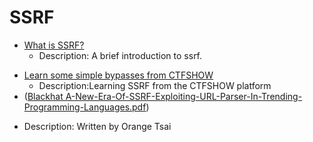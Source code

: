 # SSRF

- [What is SSRF?](https://github.com/Stakcery/Web-Security/blob/main/SSRF/data/SSRF%E7%AE%80%E8%A6%81%E4%BB%8B%E7%BB%8D.md)
  - Description: A brief introduction to ssrf.

+ [Learn some simple bypasses from CTFSHOW](https://github.com/Stakcery/Web-Security/blob/main/SSRF/data/CTFSHOW-SSRF-WP.md)
  - Description:Learning SSRF from the CTFSHOW platform
+  ([Blackhat A-New-Era-Of-SSRF-Exploiting-URL-Parser-In-Trending-Programming-Languages.pdf](https://www.blackhat.com/docs/us-17/thursday/us-17-Tsai-A-New-Era-Of-SSRF-Exploiting-URL-Parser-In-Trending-Programming-Languages.pdf))
  - Description: Written by Orange Tsai